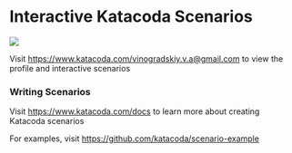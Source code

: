 # Interactive Katacoda Scenarios

[![](http://shields.katacoda.com/katacoda/vinogradskiy.v.a@gmail.com/count.svg)](https://www.katacoda.com/vinogradskiy.v.a@gmail.com "Get your profile on Katacoda.com")

Visit https://www.katacoda.com/vinogradskiy.v.a@gmail.com to view the profile and interactive scenarios

### Writing Scenarios
Visit https://www.katacoda.com/docs to learn more about creating Katacoda scenarios

For examples, visit https://github.com/katacoda/scenario-example
